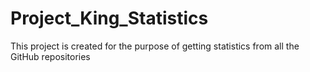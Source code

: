 # Project_King_Statistics
This project is created for the purpose of getting statistics from all the GitHub repositories
